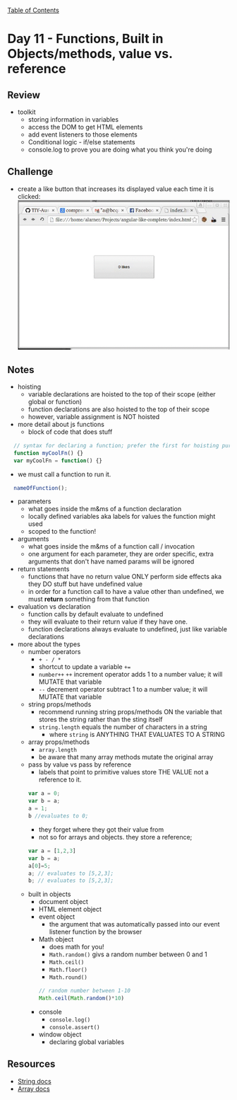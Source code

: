 [Table of Contents](/README.md)

# Day 11 - Functions, Built in Objects/methods, value vs. reference

## Review
- toolkit
  - storing information in variables
  - access the DOM to get HTML elements
  - add event listeners to those elements
  - Conditional logic - if/else statements
  - console.log to prove you are doing what you think you're doing

## Challenge
- create a like button that increases its displayed value each time it is clicked:
![](https://raw.githubusercontent.com/TIY-Austin-Front-End-Engineering/jquery-like/master/likes.gif)

## Notes
- hoisting
  - variable declarations are hoisted to the top of their scope (either global or function)
  - function declarations are also hoisted to the top of their scope
  - however, variable assignment is NOT hoisted
- more detail about js functions
  - block of code that does stuff
```js
  // syntax for declaring a function; prefer the first for hoisting purposes
  function myCoolFn() {}
  var myCoolFn = function() {}
```
  - we must call a function to run it.
```js
  nameOfFunction();
```
  - parameters
    - what goes inside the m&ms of a function declaration
    - locally defined variables aka labels for values the function might used
    - scoped to the function!
  - arguments
    - what goes inside the m&ms of a function call / invocation
    - one argument for each parameter, they are order specific, extra arguments that don't have named params will be ignored
  - return statements
    - functions that have no return value ONLY perform side effects aka they DO stuff but have undefined value
    - in order for a function call to have a value other than undefined, we must **return** something from that function
  - evaluation vs declaration
    - function calls by default evaluate to undefined
    - they will evaluate to their return value if they have one.
    - function declarations always evaluate to undefined, just like variable declarations
- more about the types
  - number operators
    - `+ - / *`
    - shortcut to update a variable `+=`
    - `number++` `++` increment operator adds 1 to a number value; it will MUTATE that variable
    - `--` decrement operator subtract 1 to a number value; it will MUTATE that variable
  - string props/methods
    - recommend running string props/methods ON the variable that stores the string rather than the sting itself
    - `string.length` equals the number of characters in a string
      - where `string` is ANYTHING THAT EVALUATES TO A STRING
  - array props/methods
    - `array.length`
    - be aware that many array methods mutate the original array
  - pass by value vs pass by reference
    - labels that point to primitive values store THE VALUE not a reference to it.  
    ```js
    var a = 0;
    var b = a;
    a = 1;
    b //evaluates to 0;
    ```
      - they forget where they got their value from
    - not so for arrays and objects. they store a reference;
    ```js
    var a = [1,2,3]
    var b = a;
    a[0]=5;
    a; // evaluates to [5,2,3];
    b; // evaluates to [5,2,3];
    ```
  - built in objects
    - document object
    - HTML element object
    - event object
      - the argument that was automatically passed into our event listener function by the browser
    - Math object
      - does math for you!
      - `Math.random()` givs a random number between 0 and 1
      - `Math.ceil()`
      - `Math.floor()`
      - `Math.round()`
      ```js
      // random number between 1-10
      Math.ceil(Math.random()*10)
      ```
    - console
      - `console.log()`
      - `console.assert()`
    - window object
      - declaring global variables
<!-- - updating the `window.location.hash` -->

## Resources
- [String docs](https://developer.mozilla.org/en-US/docs/Web/JavaScript/Reference/Global_Objects/String)
- [Array docs](https://developer.mozilla.org/en-US/docs/Web/JavaScript/Reference/Global_Objects/Array)
